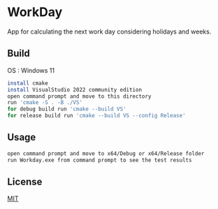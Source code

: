 # WorkDay

App for calculating the next work day considering holidays and weeks.

## Build

OS : Windows 11

```bash
install cmake
install VisualStudio 2022 community edition
open command prompt and move to this directory
run 'cmake -S . -B ./VS'
for debug build run 'cmake --build VS'
for release build run 'cmake --build VS --config Release'
```

## Usage
```bash
open command prompt and move to x64/Debug or x64/Release folder
run Workday.exe from command prompt to see the test results
```

## License

[MIT](https://choosealicense.com/licenses/mit/)